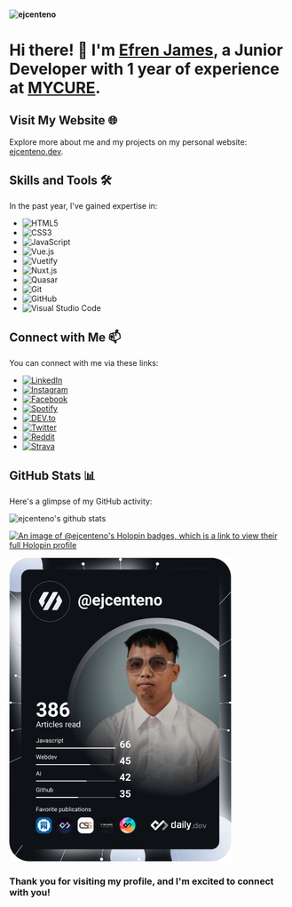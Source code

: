 <!-- Profile Views -->
<h4 align="left"><img src="https://komarev.com/ghpvc/?username=ejcenteno&label=Profile%20views&color=0e75b6&style=flat" alt="ejcenteno"></h4>

<!-- Introduction -->
# Hi there! 👋 I'm [Efren James](https://www.ejcenteno.dev/), a Junior Developer with 1 year of experience at [MYCURE](https://www.mycure.md).

<!-- Visit my website -->
## Visit My Website 🌐
Explore more about me and my projects on my personal website: [ejcenteno.dev](https://www.ejcenteno.dev/).


<!-- Skills and Tools -->
## Skills and Tools 🛠️
In the past year, I've gained expertise in:
- ![HTML5](https://img.shields.io/badge/HTML5%20-%23E34F26.svg?style=for-the-badge&logo=html5&logoColor=white)
- ![CSS3](https://img.shields.io/badge/CSS%20-%231572B6.svg?style=for-the-badge&logo=css3&logoColor=white)
- ![JavaScript](https://img.shields.io/badge/JavaScript%20-%23F7DF1E.svg?style=for-the-badge&logo=javascript&logoColor=black)
- ![Vue.js](https://img.shields.io/badge/Vue.js-35495E?style=for-the-badge&logo=vue.js&logoColor=4FC08D)
- ![Vuetify](https://img.shields.io/badge/Vuetify-1867C0?style=for-the-badge&logo=vuetify&logoColor=fff)
- ![Nuxt.js](https://img.shields.io/badge/Nuxt.js-00DC82?logo=nuxtdotjs&logoColor=fff&style=for-the-badge)
- ![Quasar](https://img.shields.io/badge/Quasar-1976D2?logo=quasar&logoColor=fff&style=for-the-badge)
- ![Git](https://img.shields.io/badge/git-%23F05033.svg?style=for-the-badge&logo=git&logoColor=white)
- ![GitHub](https://img.shields.io/badge/github-%23121011.svg?style=for-the-badge&logo=github&logoColor=white)
- ![Visual Studio Code](https://img.shields.io/badge/Visual%20Studio%20Code-0078d7.svg?style=for-the-badge&logo=visual-studio-code&logoColor=white)

<!-- Connect with me -->
## Connect with Me 📫
You can connect with me via these links:

- <a href="https://www.linkedin.com/in/ejcenteno" target="_blank"><img src="https://img.shields.io/badge/LinkedIn-%230077B5.svg?&style=flat-square&logo=linkedin&logoColor=white" alt="LinkedIn"></a>
- <a href="https://www.instagram.com/ejcenteno69" target="_blank"><img src="https://img.shields.io/badge/Instagram-%23E4405F.svg?&style=flat-square&logo=instagram&logoColor=white" alt="Instagram"></a>
- <a href="https://www.facebook.com/ejcenteno69" target="_blank"><img src="https://img.shields.io/badge/Facebook-%231877F2.svg?&style=flat-square&logo=facebook&logoColor=white" alt="Facebook"></a>
- <a href="https://open.spotify.com/user/22necpinpzg4hrpxrrfgltbzy" target="_blank"><img src="https://img.shields.io/badge/Spotify-%231ED760.svg?&style=flat-square&logo=spotify&logoColor=white" alt="Spotify"></a>
- <a href="https://dev.to/ejcenteno" target="_blank"><img src="https://img.shields.io/badge/DEV-%230A0A0A.svg?&style=flat-square&logo=DEV.to&logoColor=white" alt="DEV.to"></a>
- <a href="https://twitter.com/ejcenteno69" target="_blank"><img src="https://img.shields.io/badge/Twitter-1DA1F2?&style=flat-square&logo=twitter&logoColor=white" alt="Twitter"></a>
- <a href="https://reddit.com/ejcenteno" target="_blank"><img src="https://img.shields.io/badge/Reddit-FF4500?style=flat-square&logo=reddit&logoColor=white" alt="Reddit"></a>
- <a href="https://www.strava.com/athletes/ejcenteno" target="_blank"><img src="https://img.shields.io/badge/Strava-FC4C02?style=flat-square&logo=strava&logoColor=white" alt="Strava"></a>


<!-- GitHub Stats -->
## GitHub Stats 📊
Here's a glimpse of my GitHub activity:

![ejcenteno's github stats](https://github-readme-stats.vercel.app/api?username=ejcenteno&theme=tokyonight&show_icons=true)

<!-- Holopin Board -->
[![An image of @ejcenteno's Holopin badges, which is a link to view their full Holopin profile](https://holopin.me/ejcenteno)](https://holopin.io/@ejcenteno)

<!-- Dev Card -->
<a href="https://bento.me/ejcenteno"><img src="https://github.com/ejcenteno/ejcenteno/blob/main/devcard.svg" width="400" alt="ejcenteno's Dev Card"/></a>

<!-- Closing Message -->
<h3>Thank you for visiting my profile, and I'm excited to connect with you!</h3>
